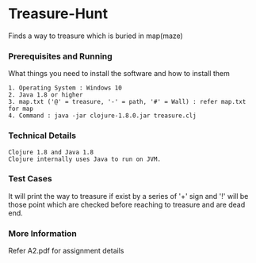 # Treasure-Hunt

Finds a way to treasure which is buried in map(maze)   

### Prerequisites and Running

What things you need to install the software and how to install them

```
1. Operating System : Windows 10
2. Java 1.8 or higher
3. map.txt ('@' = treasure, '-' = path, '#' = Wall) : refer map.txt for map
4. Command : java -jar clojure-1.8.0.jar treasure.clj
```

### Technical Details

```
Clojure 1.8 and Java 1.8
Clojure internally uses Java to run on JVM.
```

### Test Cases

It will print the way to treasure if exist by a series of '+' sign and '!' will be those point which are checked before reaching to treasure and are dead end.

### More Information

Refer A2.pdf for assignment details
